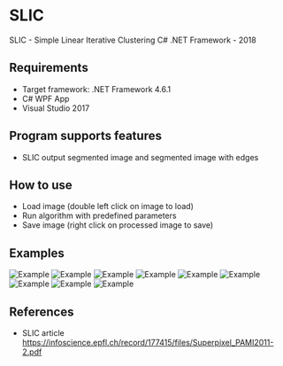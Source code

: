 # SLIC

SLIC - Simple Linear Iterative Clustering C# .NET Framework - 2018

Requirements
-----
  - Target framework: .NET Framework 4.6.1
  - C# WPF App
  - Visual Studio 2017

Program supports features
-----
  - SLIC output segmented image and segmented image with edges
   
How to use
-----
  - Load image (double left click on image to load)
  - Run algorithm with predefined parameters
  - Save image (right click on processed image to save)
  
Examples
-----
<img src="https://github.com/kruherson1337/SLIC/blob/master/example.jpg?raw=true" alt="Example"/>
<img src="https://github.com/kruherson1337/SLIC/blob/master/example2.jpg?raw=true" alt="Example"/>
<img src="https://github.com/kruherson1337/SLIC/blob/master/example3.jpg?raw=true" alt="Example"/>
<img src="https://github.com/kruherson1337/SLIC/blob/master/example4.jpg?raw=true" alt="Example"/>
<img src="https://github.com/kruherson1337/SLIC/blob/master/example5.jpg?raw=true" alt="Example"/>
<img src="https://github.com/kruherson1337/SLIC/blob/master/example6.jpg?raw=true" alt="Example"/>
<img src="https://github.com/kruherson1337/SLIC/blob/master/example7.jpg?raw=true" alt="Example"/>
<img src="https://github.com/kruherson1337/SLIC/blob/master/example8.jpg?raw=true" alt="Example"/>
<img src="https://github.com/kruherson1337/SLIC/blob/master/example9.jpg?raw=true" alt="Example"/>

References
-----
  - SLIC article https://infoscience.epfl.ch/record/177415/files/Superpixel_PAMI2011-2.pdf
